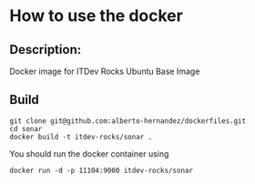 # How to use the docker

## Description:

Docker image for ITDev Rocks Ubuntu Base Image

## Build

```
git clone git@github.com:alberto-hernandez/dockerfiles.git
cd sonar
docker build -t itdev-rocks/sonar .
```


You should run the docker container using 
```
docker run -d -p 11104:9000 itdev-rocks/sonar
```
